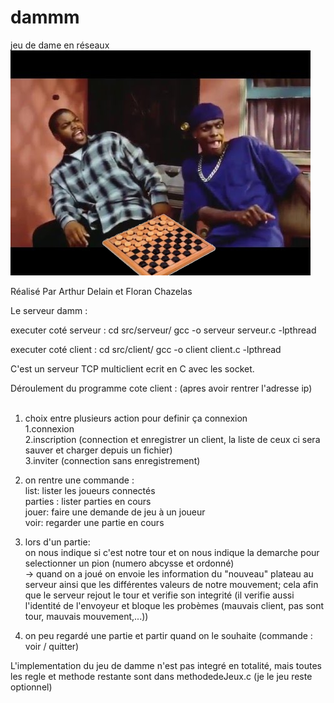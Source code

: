 # dammm
jeu de dame en réseaux
</br>
<img src="/ressource/jeu de dammm.jpg" alt="My cool logo"/>
</br>


Réalisé Par Arthur Delain et Floran Chazelas

Le serveur damm : 

executer coté serveur :
cd src/serveur/
gcc -o serveur serveur.c -lpthread

executer coté client :
cd src/client/
gcc -o client client.c -lpthread


C'est un serveur TCP multiclient ecrit en C avec les socket.

Déroulement du  programme cote client : (apres avoir rentrer l'adresse ip)</br>
</br>
1) choix entre plusieurs action pour definir ça connexion</br>
		1.connexion</br>
		2.inscription (connection  et enregistrer un client, la liste de ceux ci sera sauver et charger depuis un fichier)</br>
		3.inviter (connection sans enregistrement)</br>

2) on rentre une commande :</br>
	list: lister les joueurs connectés</br>
	parties : lister parties en cours</br>
	jouer: faire une demande de jeu à un joueur</br>
	voir: regarder une partie en cours</br>

3) lors d'un partie:</br>
		on nous indique si c'est notre tour et on nous indique la demarche pour selectionner un pion (numero abcysse et ordonné)</br>
		-> quand on a joué on envoie les information du "nouveau" plateau au serveur ainsi que les différentes valeurs de notre mouvement; cela afin que le serveur rejout le tour et verifie son integrité (il verifie aussi l'identité de l'envoyeur et bloque les probèmes (mauvais client, pas sont tour, mauvais mouvement,...))</br>

4) on peu regardé une partie et partir quand on le souhaite (commande : voir   / quitter)</br>



L'implementation du jeu de damme n'est pas integré en totalité, mais toutes les regle et methode restante sont dans methodedeJeux.c (je le jeu reste optionnel) 